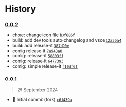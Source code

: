 # History

### [0.0.2](https://github.com/zhuoqun-chen/blender_vscode/compare/0.0.1...0.0.2)

- chore: change icon file [`b3f686f`](https://github.com/zhuoqun-chen/blender_vscode/commit/b3f686f24b4ac80b6237ac7a7765807fc9d6ea8c)
- build: add dev tools auto-changelog and vsce [`12a35a4`](https://github.com/zhuoqun-chen/blender_vscode/commit/12a35a42fe44d056087f1632de7accd28a378e48)
- build: add release-it [`387d90e`](https://github.com/zhuoqun-chen/blender_vscode/commit/387d90e812d2f24325ee02a15b9ab8caae1bef9c)
- config release-it [`7a948a0`](https://github.com/zhuoqun-chen/blender_vscode/commit/7a948a0c34b8fd477ec0d8a4b8ae6ca01bb439d8)
- config: release-it [`58803ff`](https://github.com/zhuoqun-chen/blender_vscode/commit/58803ff194fdf7f33ea9c30f23df53fbb240de7d)
- config: release-it [`6477393`](https://github.com/zhuoqun-chen/blender_vscode/commit/6477393d18dd56e83ee1b2b5e657ca7070a06893)
- config: simple release-it [`f10df6f`](https://github.com/zhuoqun-chen/blender_vscode/commit/f10df6fe1e3dc2eac570edb033af1f023f8883e8)

### [0.0.1](https://github.com/zhuoqun-chen/blender_vscode/compare/0.0.0...0.0.1)

> 29 September 2024

- 🎉 Initial commit (fork) [`c6f439a`](https://github.com/zhuoqun-chen/blender_vscode/commit/c6f439ac298f138a1bf8c651e4c3515ce69747a2)
